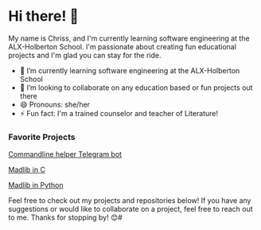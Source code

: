 # Hi there! 👋

My name is Chriss, and I'm currently learning software engineering at the ALX-Holberton School. I'm passionate about creating fun educational projects and I'm glad you can stay for the ride.

- 🔭 I’m currently learning software engineering at the ALX-Holberton School
- 👯 I’m looking to collaborate on any education based or fun projects out there
- 😄 Pronouns: she/her
- ⚡ Fun fact: I'm a trained counselor and teacher of Literature!


### Favorite Projects


[Commandline helper Telegram bot](https://github.com/chriss1525/Commandline_Guru)


[Madlib in C](https://github.com/chriss1525/Madlib)


[Madlib in Python](https://github.com/chriss1525/Madlib2)


Feel free to check out my projects and repositories below! If you have any suggestions or would like to collaborate on a project, feel free to reach out to me. Thanks for stopping by! 😊#